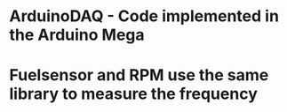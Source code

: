 # ArduinoDAQ - Code implemented in the Arduino Mega
# Fuelsensor and RPM use the same library to measure the frequency
